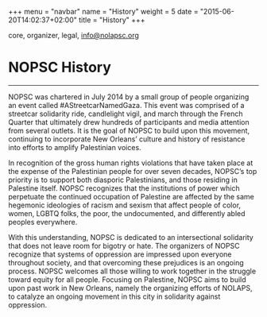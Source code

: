 +++
menu = "navbar"
name = "History"
weight = 5
date = "2015-06-20T14:02:37+02:00"
title = "History"
+++

core, organizer, legal, info@nolapsc.org

<h1 class="text-xs-center">NOPSC History</h1>

<hr />

<div class="container m-b-3">

  <p>NOPSC was chartered in July 2014 by a small group of people organizing an event called #AStreetcarNamedGaza. This event was comprised of a streetcar solidarity ride, candlelight vigil, and march through the French Quarter that ultimately drew hundreds of participants and media attention from several outlets. It is the goal of NOPSC to build upon this movement, continuing to incorporate New Orleans’ culture and history of resistance into efforts to amplify Palestinian voices.</p>

  <p>In recognition of the gross human rights violations that have taken place at the expense of the Palestinian people for over seven decades, NOPSC’s top priority is to support both diasporic Palestinians, and those residing in Palestine itself. NOPSC recognizes that the institutions of power which perpetuate the continued occupation of Palestine are affected by the same hegemonic ideologies of racism and sexism that affect people of color, women, LGBTQ folks, the poor, the undocumented, and differently abled peoples everywhere.</p>

  <p>With this understanding, NOPSC is dedicated to an intersectional solidarity that does not leave room for bigotry or hate. The organizers of NOPSC recognize that systems of oppression are impressed upon everyone throughout society, and that overcoming these prejudices is an ongoing process. NOPSC welcomes all those willing to work together in the struggle toward equity for all people. Focusing on Palestine, NOPSC aims to build upon past work in New Orleans, namely the organizing efforts of NOLAPS, to catalyze an ongoing movement in this city in solidarity against oppression.</p>

</div>
